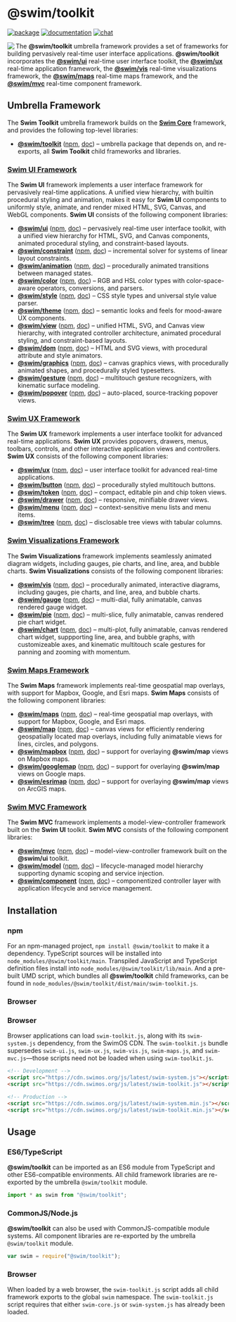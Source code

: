 # @swim/toolkit

[![package](https://img.shields.io/npm/v/@swim/toolkit.svg)](https://www.npmjs.com/package/@swim/toolkit)
[![documentation](https://img.shields.io/badge/doc-TypeDoc-blue.svg)](https://docs.swimos.org/js/latest)
[![chat](https://img.shields.io/badge/chat-Gitter-green.svg)](https://gitter.im/swimos/community)

<a href="https://www.swimos.org"><img src="https://docs.swimos.org/readme/marlin-blue.svg" align="left"></a>

The **@swim/toolkit** umbrella framework provides a set of frameworks for
building pervasively real-time user interface applications.
**@swim/toolkit** incorporates the
[**@swim/ui**](https://github.com/swimos/swim/tree/master/swim-toolkit-js/swim-ui-js)
real-time user interface toolkit, the
[**@swim/ux**](https://github.com/swimos/swim/tree/master/swim-toolkit-js/swim-ux-js)
real-time application framework, the
[**@swim/vis**](https://github.com/swimos/swim/tree/master/swim-toolkit-js/swim-vis-js)
real-time visualizations framework, the
[**@swim/maps**](https://github.com/swimos/swim/tree/master/swim-toolkit-js/swim-maps-js)
real-time maps framework, and the
[**@swim/mvc**](https://github.com/swimos/swim/tree/master/swim-toolkit-js/swim-mvc-js)
real-time component framework.

## Umbrella Framework

The **Swim Toolkit** umbrella framework builds on the
[**Swim Core**](https://github.com/swimos/swim/tree/master/swim-system-js/@swim/core)
framework, and provides the following top-level libraries:

- [**@swim/toolkit**](https://github.com/swimos/swim/tree/master/swim-toolkit-js/@swim/toolkit)
  ([npm](https://www.npmjs.com/package/@swim/toolkit),
  [doc](https://docs.swimos.org/js/latest)) –
  umbrella package that depends on, and re-exports, all **Swim Toolkit**
  child frameworks and libraries.

### [**Swim UI** Framework](https://github.com/swimos/swim/tree/master/swim-toolkit-js/swim-ui-js)

The **Swim UI** framework implements a user interface framework for pervasively
real-time applications.  A unified view hierarchy, with builtin procedural
styling and animation, makes it easy for **Swim UI** components to uniformly
style, animate, and render mixed HTML, SVG, Canvas, and WebGL components.
**Swim UI** consists of the following component libraries:

- [**@swim/ui**](https://github.com/swimos/swim/tree/master/swim-toolkit-js/swim-ui-js/@swim/ui)
  ([npm](https://www.npmjs.com/package/@swim/ui),
  [doc](https://docs.swimos.org/js/latest/modules/_swim_ui.html)) –
  pervasively real-time user interface toolkit, with a unified view hierarchy
  for HTML, SVG, and Canvas components, animated procedural styling, and
  constraint-based layouts.
- [**@swim/constraint**](https://github.com/swimos/swim/tree/master/swim-toolkit-js/swim-ui-js/@swim/constraint)
  ([npm](https://www.npmjs.com/package/@swim/constraint),
  [doc](https://docs.swimos.org/js/latest/modules/_swim_constraint.html)) –
  incremental solver for systems of linear layout constraints.
- [**@swim/animation**](https://github.com/swimos/swim/tree/master/swim-toolkit-js/swim-ui-js/@swim/animation)
  ([npm](https://www.npmjs.com/package/@swim/animation),
  [doc](https://docs.swimos.org/js/latest/modules/_swim_animation.html)) –
  procedurally animated transitions between managed states.
- [**@swim/color**](https://github.com/swimos/swim/tree/master/swim-toolkit-js/swim-ui-js/@swim/color)
  ([npm](https://www.npmjs.com/package/@swim/color),
  [doc](https://docs.swimos.org/js/latest/modules/_swim_color.html)) –
  RGB and HSL color types with color-space-aware operators, conversions,
  and parsers.
- [**@swim/style**](https://github.com/swimos/swim/tree/master/swim-toolkit-js/swim-ui-js/@swim/style)
  ([npm](https://www.npmjs.com/package/@swim/style),
  [doc](https://docs.swimos.org/js/latest/modules/_swim_style.html)) –
  CSS style types and universal style value parser.
- [**@swim/theme**](https://github.com/swimos/swim/tree/master/swim-toolkit-js/swim-ui-js/@swim/theme)
  ([npm](https://www.npmjs.com/package/@swim/theme),
  [doc](https://docs.swimos.org/js/latest/modules/_swim_theme.html)) –
  semantic looks and feels for mood-aware UX components.
- [**@swim/view**](https://github.com/swimos/swim/tree/master/swim-toolkit-js/swim-ui-js/@swim/view)
  ([npm](https://www.npmjs.com/package/@swim/view),
  [doc](https://docs.swimos.org/js/latest/modules/_swim_view.html)) –
  unified HTML, SVG, and Canvas view hierarchy, with integrated controller
  architecture, animated procedural styling, and constraint-based layouts.
- [**@swim/dom**](https://github.com/swimos/swim/tree/master/swim-toolkit-js/swim-ui-js/@swim/dom)
  ([npm](https://www.npmjs.com/package/@swim/dom),
  [doc](https://docs.swimos.org/js/latest/modules/_swim_dom.html)) –
  HTML and SVG views, with procedural attribute and style animators.
- [**@swim/graphics**](https://github.com/swimos/swim/tree/master/swim-toolkit-js/swim-ui-js/@swim/graphics)
  ([npm](https://www.npmjs.com/package/@swim/graphics),
  [doc](https://docs.swimos.org/js/latest/modules/_swim_graphics.html)) –
  canvas graphics views, with procedurally animated shapes, and procedurally
  styled typesetters.
- [**@swim/gesture**](https://github.com/swimos/swim/tree/master/swim-toolkit-js/swim-ui-js/@swim/gesture)
  ([npm](https://www.npmjs.com/package/@swim/gesture),
  [doc](https://docs.swimos.org/js/latest/modules/_swim_gesture.html)) –
  multitouch gesture recognizers, with kinematic surface modeling.
- [**@swim/popover**](https://github.com/swimos/swim/tree/master/swim-toolkit-js/swim-ui-js/@swim/popover)
  ([npm](https://www.npmjs.com/package/@swim/popover),
  [doc](https://docs.swimos.org/js/latest/modules/_swim_popover.html)) –
  auto-placed, source-tracking popover views.

### [**Swim UX Framework**](https://github.com/swimos/swim/tree/master/swim-toolkit-js/swim-ux-js)

The **Swim UX** framework implements a user interface toolkit for advanced
real-time applications.  **Swim UX** provides popovers, drawers, menus,
toolbars, controls, and other interactive application views and controllers.
**Swim UX** consists of the following component libraries:

- [**@swim/ux**](https://github.com/swimos/swim/tree/master/swim-toolkit-js/swim-ux-js/@swim/ux)
  ([npm](https://www.npmjs.com/package/@swim/ux),
  [doc](https://docs.swimos.org/js/latest/modules/_swim_ux.html)) –
  user interface toolkit for advanced real-time applications.
- [**@swim/button**](https://github.com/swimos/swim/tree/master/swim-toolkit-js/swim-ux-js/@swim/button)
  ([npm](https://www.npmjs.com/package/@swim/button),
  [doc](https://docs.swimos.org/js/latest/modules/_swim_button.html)) –
  procedurally styled multitouch buttons.
- [**@swim/token**](https://github.com/swimos/swim/tree/master/swim-toolkit-js/swim-ux-js/@swim/token)
  ([npm](https://www.npmjs.com/package/@swim/token),
  [doc](https://docs.swimos.org/js/latest/modules/_swim_token.html)) –
  compact, editable pin and chip token views.
- [**@swim/drawer**](https://github.com/swimos/swim/tree/master/swim-toolkit-js/swim-ux-js/@swim/drawer)
  ([npm](https://www.npmjs.com/package/@swim/drawer),
  [doc](https://docs.swimos.org/js/latest/modules/_swim_drawer.html)) –
  responsive, minifiable drawer views.
- [**@swim/menu**](https://github.com/swimos/swim/tree/master/swim-toolkit-js/swim-ux-js/@swim/menu)
  ([npm](https://www.npmjs.com/package/@swim/menu),
  [doc](https://docs.swimos.org/js/latest/modules/_swim_menu.html)) –
  context-sensitive menu lists and menu items.
- [**@swim/tree**](https://github.com/swimos/swim/tree/master/swim-toolkit-js/swim-ux-js/@swim/tree)
  ([npm](https://www.npmjs.com/package/@swim/tree),
  [doc](https://docs.swimos.org/js/latest/modules/_swim_tree.html)) –
  disclosable tree views with tabular columns.

### [**Swim Visualizations** Framework](https://github.com/swimos/swim/tree/master/swim-toolkit-js/swim-vis-js)

The **Swim Visualizations** framework implements seamlessly animated diagram
widgets, including gauges, pie charts, and line, area, and bubble charts.
**Swim Visualizations** consists of the following component libraries:

- [**@swim/vis**](https://github.com/swimos/swim/tree/master/swim-toolkit-js/swim-vis-js/@swim/vis)
  ([npm](https://www.npmjs.com/package/@swim/vis),
  [doc](https://docs.swimos.org/js/latest/modules/_swim_vis.html)) –
  procedurally animated, interactive diagrams, including gauges, pie charts,
  and line, area, and bubble charts.
- [**@swim/gauge**](https://github.com/swimos/swim/tree/master/swim-toolkit-js/swim-vis-js/@swim/gauge)
  ([npm](https://www.npmjs.com/package/@swim/gauge),
  [doc](https://docs.swimos.org/js/latest/modules/_swim_gauge.html)) –
  multi-dial, fully animatable, canvas rendered gauge widget.
- [**@swim/pie**](https://github.com/swimos/swim/tree/master/swim-toolkit-js/swim-vis-js/@swim/pie)
  ([npm](https://www.npmjs.com/package/@swim/pie),
  [doc](https://docs.swimos.org/js/latest/modules/_swim_pie.html)) –
  multi-slice, fully animatable, canvas rendered pie chart widget.
- [**@swim/chart**](https://github.com/swimos/swim/tree/master/swim-toolkit-js/swim-vis-js/@swim/chart)
  ([npm](https://www.npmjs.com/package/@swim/chart),
  [doc](https://docs.swimos.org/js/latest/modules/_swim_chart.html)) –
  multi-plot, fully animatable, canvas rendered chart widget, suppporting line,
  area, and bubble graphs, with customizeable axes, and kinematic multitouch
  scale gestures for panning and zooming with momentum.

### [**Swim Maps** Framework](https://github.com/swimos/swim/tree/master/swim-toolkit-js/swim-maps-js)

The **Swim Maps** framework implements real-time geospatial map overlays,
with support for Mapbox, Google, and Esri maps.  **Swim Maps** consists of
the following component libraries:

- [**@swim/maps**](https://github.com/swimos/swim/tree/master/swim-toolkit-js/swim-maps-js/@swim/maps)
  ([npm](https://www.npmjs.com/package/@swim/maps),
  [doc](https://docs.swimos.org/js/latest/modules/_swim_maps.html)) –
  real-time geospatial map overlays, with support for Mapbox, Google, and Esri maps.
- [**@swim/map**](https://github.com/swimos/swim/tree/master/swim-toolkit-js/swim-maps-js/@swim/map)
  ([npm](https://www.npmjs.com/package/@swim/map),
  [doc](https://docs.swimos.org/js/latest/modules/_swim_map.html)) –
  canvas views for efficiently rendering geospatially located map overlays,
  including fully animatable views for lines, circles, and polygons.
- [**@swim/mapbox**](https://github.com/swimos/swim/tree/master/swim-toolkit-js/swim-maps-js/@swim/mapbox)
  ([npm](https://www.npmjs.com/package/@swim/mapbox),
  [doc](https://docs.swimos.org/js/latest/modules/_swim_mapbox.html)) –
  support for overlaying **@swim/map** views on Mapbox maps.
- [**@swim/googlemap**](https://github.com/swimos/swim/tree/master/swim-toolkit-js/swim-maps-js/@swim/googlemap)
  ([npm](https://www.npmjs.com/package/@swim/googlemap),
  [doc](https://docs.swimos.org/js/latest/modules/_swim_googlemap.html)) –
  support for overlaying **@swim/map** views on Google maps.
- [**@swim/esrimap**](https://github.com/swimos/swim/tree/master/swim-toolkit-js/swim-maps-js/@swim/esrimap)
  ([npm](https://www.npmjs.com/package/@swim/esrimap),
  [doc](https://docs.swimos.org/js/latest/modules/_swim_esrimap.html)) –
  support for overlaying **@swim/map** views on ArcGIS maps.

### [**Swim MVC** Framework](https://github.com/swimos/swim/tree/master/swim-toolkit-js/swim-mvc-js)

The **Swim MVC** framework implements a model-view-controller framework built
on the **Swim UI** toolkit.  **Swim MVC** consists of the following component
libraries:

- [**@swim/mvc**](https://github.com/swimos/swim/tree/master/swim-toolkit-js/swim-mvc-js/@swim/mvc)
  ([npm](https://www.npmjs.com/package/@swim/mvc),
  [doc](https://docs.swimos.org/js/latest/modules/_swim_mvc.html)) –
  model-view-controller framework built on the **@swim/ui** toolkit.
- [**@swim/model**](https://github.com/swimos/swim/tree/master/swim-toolkit-js/swim-mvc-js/@swim/model)
  ([npm](https://www.npmjs.com/package/@swim/model),
  [doc](https://docs.swimos.org/js/latest/modules/_swim_model.html)) –
  lifecycle-managed model hierarchy supporting dynamic scoping and service injection.
- [**@swim/component**](https://github.com/swimos/swim/tree/master/swim-toolkit-js/swim-mvc-js/@swim/component)
  ([npm](https://www.npmjs.com/package/@swim/component),
  [doc](https://docs.swimos.org/js/latest/modules/_swim_component.html)) –
  componentized controller layer with application lifecycle and service management.

## Installation

### npm

For an npm-managed project, `npm install @swim/toolkit` to make it a dependency.
TypeScript sources will be installed into `node_modules/@swim/toolkit/main`.
Transpiled JavaScript and TypeScript definition files install into
`node_modules/@swim/toolkit/lib/main`.  And a pre-built UMD script, which
bundles all **@swim/toolkit** child frameworks, can be found in
`node_modules/@swim/toolkit/dist/main/swim-toolkit.js`.

### Browser

### Browser

Browser applications can load `swim-toolkit.js`, along with its `swim-system.js`
dependency, from the SwimOS CDN.  The `swim-toolkit.js` bundle supersedes
`swim-ui.js`, `swim-ux.js`, `swim-vis.js`, `swim-maps.js`, and
`swim-mvc.js`—those scripts need not be loaded when using `swim-toolkit.js`.

```html
<!-- Development -->
<script src="https://cdn.swimos.org/js/latest/swim-system.js"></script>
<script src="https://cdn.swimos.org/js/latest/swim-toolkit.js"></script>

<!-- Production -->
<script src="https://cdn.swimos.org/js/latest/swim-system.min.js"></script>
<script src="https://cdn.swimos.org/js/latest/swim-toolkit.min.js"></script>
```

## Usage

### ES6/TypeScript

**@swim/toolkit** can be imported as an ES6 module from TypeScript and other
ES6-compatible environments.  All child framework libraries are re-exported
by the umbrella `@swim/toolkit` module.

```typescript
import * as swim from "@swim/toolkit";
```

### CommonJS/Node.js

**@swim/toolkit** can also be used with CommonJS-compatible module systems.
All component libraries are re-exported by the umbrella `@swim/toolkit` module.

```javascript
var swim = require("@swim/toolkit");
```

### Browser

When loaded by a web browser, the `swim-toolkit.js` script adds all child
framework exports to the global `swim` namespace.  The `swim-toolkit.js` script
requires that either `swim-core.js` or `swim-system.js` has already been loaded.
